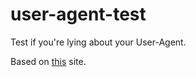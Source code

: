 # user-agent-test
Test if you're lying about your User-Agent.

Based on [this] site.

[this]: https://chris124567.github.io/2021-06-15-websites-lying-user-agent/